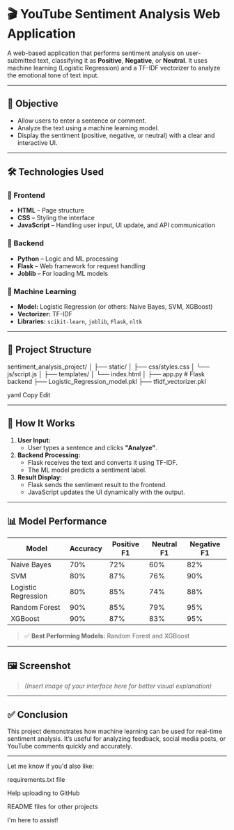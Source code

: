 # 🎬 YouTube Sentiment Analysis Web Application

A web-based application that performs sentiment analysis on user-submitted text, classifying it as **Positive**, **Negative**, or **Neutral**. It uses machine learning (Logistic Regression) and a TF-IDF vectorizer to analyze the emotional tone of text input.

---

## 🎯 Objective

- Allow users to enter a sentence or comment.
- Analyze the text using a machine learning model.
- Display the sentiment (positive, negative, or neutral) with a clear and interactive UI.

---

## 🛠️ Technologies Used

### 🔹 Frontend
- **HTML** – Page structure  
- **CSS** – Styling the interface  
- **JavaScript** – Handling user input, UI update, and API communication  

### 🔹 Backend
- **Python** – Logic and ML processing  
- **Flask** – Web framework for request handling  
- **Joblib** – For loading ML models  

### 🔹 Machine Learning
- **Model:** Logistic Regression (or others: Naive Bayes, SVM, XGBoost)  
- **Vectorizer:** TF-IDF  
- **Libraries:** `scikit-learn`, `joblib`, `Flask`, `nltk`

---

## 📁 Project Structure

sentiment_analysis_project/
│
├── static/
│ ├── css/styles.css
│ └── js/script.js
│
├── templates/
│ └── index.html
│
├── app.py # Flask backend
├── Logistic_Regression_model.pkl
├── tfidf_vectorizer.pkl

yaml
Copy
Edit

---

## 🚀 How It Works

1. **User Input:**
   - User types a sentence and clicks **"Analyze"**.
2. **Backend Processing:**
   - Flask receives the text and converts it using TF-IDF.
   - The ML model predicts a sentiment label.
3. **Result Display:**
   - Flask sends the sentiment result to the frontend.
   - JavaScript updates the UI dynamically with the output.

---

## 📊 Model Performance

| Model              | Accuracy | Positive F1 | Neutral F1 | Negative F1 |
|-------------------|----------|-------------|------------|-------------|
| Naive Bayes        | 70%      | 72%         | 60%        | 82%         |
| SVM                | 80%      | 87%         | 76%        | 90%         |
| Logistic Regression| 80%      | 85%         | 74%        | 88%         |
| Random Forest      | 90%      | 85%         | 79%        | 95%         |
| XGBoost            | 90%      | 87%         | 83%        | 95%         |

> ✅ **Best Performing Models:** Random Forest and XGBoost

---

## 🖼️ Screenshot

> *(Insert image of your interface here for better visual explanation)*

---

## ✅ Conclusion

This project demonstrates how machine learning can be used for real-time sentiment analysis. It’s useful for analyzing feedback, social media posts, or YouTube comments quickly and accurately.

---

Let me know if you'd also like:

requirements.txt file

Help uploading to GitHub

README files for other projects

I'm here to assist!
